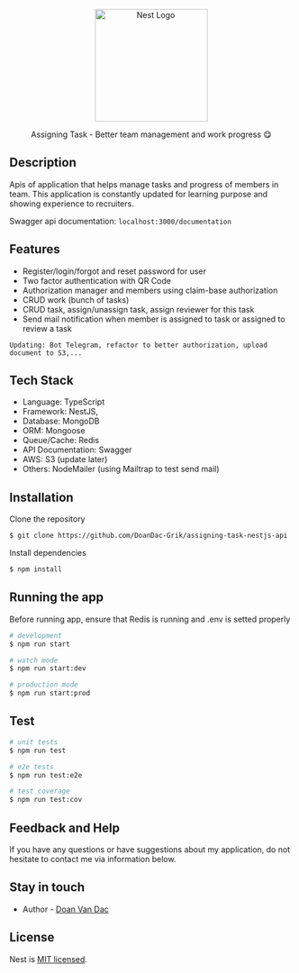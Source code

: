 <p align="center">
  <a href="http://nestjs.com/" target="blank"><img src="https://nestjs.com/img/logo-small.svg" width="200" alt="Nest Logo" /></a>
</p>

[circleci-image]: https://img.shields.io/circleci/build/github/nestjs/nest/master?token=abc123def456
[circleci-url]: https://circleci.com/gh/nestjs/nest

  <p align="center">Assigning Task - Better team management and work progress 😋</p>
    <p align="center">

## Description

Apis of application that helps manage tasks and progress of members in team.
This application is constantly updated for learning purpose and showing experience to recruiters.

Swagger api documentation: `localhost:3000/documentation`

## Features

- Register/login/forgot and reset password for user
- Two factor authentication with QR Code
- Authorization manager and members using claim-base authorization
- CRUD work (bunch of tasks)
- CRUD task, assign/unassign task, assign reviewer for this task
- Send mail notification when member is assigned to task or assigned to review a task

`Updating: Bot Telegram, refactor to better authorization, upload document to S3,...`

## Tech Stack

- Language: TypeScript
- Framework: NestJS,
- Database: MongoDB
- ORM: Mongoose
- Queue/Cache: Redis
- API Documentation: Swagger
- AWS: S3 (update later)
- Others: NodeMailer (using Mailtrap to test send mail)

## Installation

Clone the repository

```bash
$ git clone https://github.com/DoanDac-Grik/assigning-task-nestjs-api
```

Install dependencies

```bash
$ npm install
```

## Running the app

Before running app, ensure that Redis is running and .env is setted properly

```bash
# development
$ npm run start

# watch mode
$ npm run start:dev

# production mode
$ npm run start:prod
```

## Test

```bash
# unit tests
$ npm run test

# e2e tests
$ npm run test:e2e

# test coverage
$ npm run test:cov
```

## Feedback and Help

If you have any questions or have suggestions about my application, do not hesitate to contact me via information below.

## Stay in touch

- Author - [Doan Van Dac](https://www.facebook.com/humanbeatbox.grik/)

## License

Nest is [MIT licensed](LICENSE).
